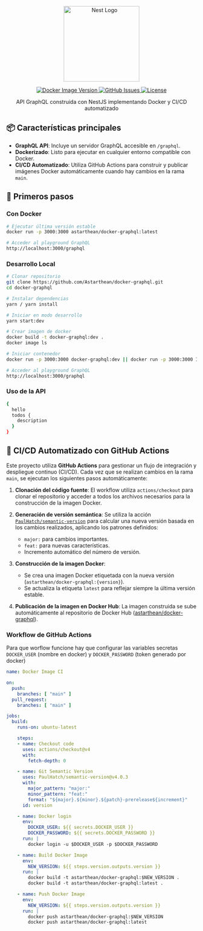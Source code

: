 <p align="center">
  <a href="http://nestjs.com/" target="blank"><img src="https://nestjs.com/img/logo-small.svg" width="200" alt="Nest Logo" /></a>
</p>

<p align="center">
  <a href="https://hub.docker.com/r/astarthean/docker-graphql" target="_blank">
    <img src="https://img.shields.io/docker/v/astarthean/docker-graphql/latest" alt="Docker Image Version" />
  </a>
  <a href="https://github.com/Astarthean/docker-graphql/issues" target="_blank">
    <img src="https://img.shields.io/github/issues/Astarthean/docker-graphql" alt="GitHub Issues" />
  </a>
  <a href="LICENSE" target="_blank">
    <img src="https://img.shields.io/badge/license-UNLICENSED-blue.svg" alt="License" />
  </a>
</p>

<p align="center">
  API GraphQL construida con NestJS implementando Docker y CI/CD automatizado
</p>

## 📦 Características principales

- **GraphQL API**: Incluye un servidor GraphQL accesible en `/graphql`.
- **Dockerizado**: Listo para ejecutar en cualquier entorno compatible con Docker.
- **CI/CD Automatizado**: Utiliza GitHub Actions para construir y publicar imágenes Docker automáticamente cuando hay cambios en la rama `main`.


## 🚀 Primeros pasos

### Con Docker
```bash
# Ejecutar última versión estable
docker run -p 3000:3000 astarthean/docker-graphql:latest

# Acceder al playground GraphQL
http://localhost:3000/graphql
```

### Desarrollo Local
```bash
# Clonar repositorio
git clone https://github.com/Astarthean/docker-graphql.git
cd docker-graphql

# Instalar dependencias
yarn / yarn install

# Iniciar en modo desarrollo
yarn start:dev

# Crear imagen de docker
docker build -t docker-graphql:dev .
docker image ls

# Iniciar contenedor
docker run -p 3000:3000 docker-graphql:dev || docker run -p 3000:3000 IMAGE_ID

# Acceder al playground GraphQL
http://localhost:3000/graphql
```

### Uso de la API
```bash
{
  hello
  todos {
    description
  }
}
```

## 🔄 CI/CD Automatizado con GitHub Actions

Este proyecto utiliza **GitHub Actions** para gestionar un flujo de integración y despliegue continuo (CI/CD). Cada vez que se realizan cambios en la rama `main`, se ejecutan los siguientes pasos automáticamente:

1. **Clonación del código fuente**: 
   El workflow utiliza `actions/checkout` para clonar el repositorio y acceder a todos los archivos necesarios para la construcción de la imagen Docker.

2. **Generación de versión semántica**: 
   Se utiliza la acción [`PaulHatch/semantic-version`](https://github.com/marketplace/actions/git-semantic-version) para calcular una nueva versión basada en los cambios realizados, aplicando los patrones definidos:
   - `major:` para cambios importantes.
   - `feat:` para nuevas características.
   - Incremento automático del número de versión.

3. **Construcción de la imagen Docker**:
   - Se crea una imagen Docker etiquetada con la nueva versión (`astarthean/docker-graphql:{version}`).
   - Se actualiza la etiqueta `latest` para reflejar siempre la última versión estable.

4. **Publicación de la imagen en Docker Hub**:
   La imagen construida se sube automáticamente al repositorio de Docker Hub ([astarthean/docker-graphql](https://hub.docker.com/r/astarthean/docker-graphql)).

### Workflow de GitHub Actions

Para que worflow funcione hay que configurar las variables secretas `DOCKER_USER` (nombre en docker) y `DOCKER_PASSWORD` (token generado por docker)

```yaml
name: Docker Image CI

on:
  push:
    branches: [ "main" ]
  pull_request:
    branches: [ "main" ]

jobs:
  build:
    runs-on: ubuntu-latest

    steps:
    - name: Checkout code
      uses: actions/checkout@v4
      with:
        fetch-depth: 0

    - name: Git Semantic Version
      uses: PaulHatch/semantic-version@v4.0.3
      with:
        major_pattern: "major:"
        minor_pattern: "feat:"
        format: "${major}.${minor}.${patch}-prerelease${increment}"
      id: version

    - name: Docker login
      env:
        DOCKER_USER: ${{ secrets.DOCKER_USER }}
        DOCKER_PASSWORD: ${{ secrets.DOCKER_PASSWORD }}
      run: |
        docker login -u $DOCKER_USER -p $DOCKER_PASSWORD

    - name: Build Docker Image
      env:
        NEW_VERSION: ${{ steps.version.outputs.version }}
      run: |
        docker build -t astarthean/docker-graphql:$NEW_VERSION .
        docker build -t astarthean/docker-graphql:latest .

    - name: Push Docker Image
      env:
        NEW_VERSION: ${{ steps.version.outputs.version }}
      run: |
        docker push astarthean/docker-graphql:$NEW_VERSION
        docker push astarthean/docker-graphql:latest
```
